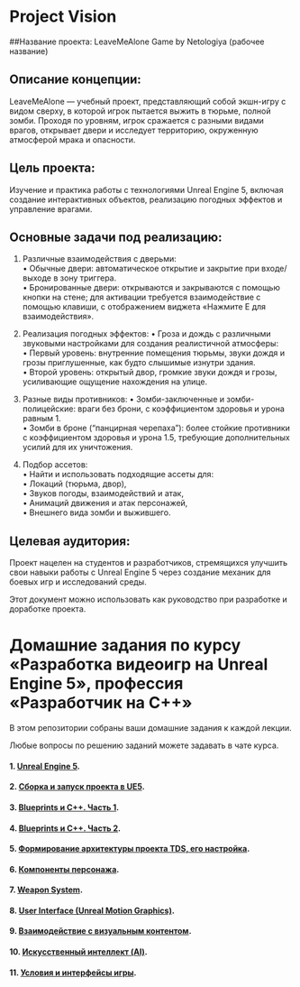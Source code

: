 
# Project Vision

##Название проекта: LeaveMeAlone Game by Netologiya (рабочее название)

## Описание концепции:
LeaveMeAlone — учебный проект, представляющий собой экшн-игру с видом сверху, в которой игрок пытается выжить в тюрьме, полной зомби. Проходя по уровням, игрок сражается с разными видами врагов, открывает двери и исследует территорию, окруженную атмосферой мрака и опасности.

## Цель проекта:
Изучение и практика работы с технологиями Unreal Engine 5, включая создание интерактивных объектов, реализацию погодных эффектов и управление врагами.

## Основные задачи под реализацию:

1.	Различные взаимодействия с дверьми:<br>
	• Обычные двери: автоматическое открытие и закрытие при входе/выходе в зону триггера.<br>
	• Бронированные двери: открываются и закрываются с помощью кнопки на стене; для активации требуется взаимодействие с помощью клавиши, с отображением виджета «Нажмите Е для взаимодействия».<br>
	
2.	Реализация погодных эффектов:
	• Гроза и дождь с различными звуковыми настройками для создания реалистичной атмосферы:<br>
	• Первый уровень: внутренние помещения тюрьмы, звуки дождя и грозы приглушенные, как будто слышимые изнутри здания.<br>
	• Второй уровень: открытый двор, громкие звуки дождя и грозы, усиливающие ощущение нахождения на улице.<br>
	
 3.	Разные виды противников:
	• Зомби-заключенные и зомби-полицейские: враги без брони, с коэффициентом здоровья и урона равным 1.<br>
	• Зомби в броне (“панцирная черепаха”): более стойкие противники с коэффициентом здоровья и урона 1.5, требующие дополнительных усилий для их уничтожения.<br>
	
 4.	Подбор ассетов:<br>
	• Найти и использовать подходящие ассеты для:<br>
	• Локаций (тюрьма, двор),<br>
	• Звуков погоды, взаимодействий и атак,<br>
	• Анимаций движения и атак персонажей,<br>
	• Внешнего вида зомби и выжившего.<br>

## Целевая аудитория:
Проект нацелен на студентов и разработчиков, стремящихся улучшить свои навыки работы с Unreal Engine 5 через создание механик для боевых игр и исследований среды.

Этот документ можно использовать как руководство при разработке и доработке проекта.


# Домашние задания по курсу «Разработка видеоигр на Unreal Engine 5», профессия «Разработчик на С++»

В этом репозитории собраны ваши домашние задания к каждой лекции. 

Любые вопросы по решению заданий можете задавать в чате курса.

#### 1. [Unreal Engine 5](01).
#### 2. [Сборка и запуск проекта в UE5](02).
#### 3. [Blueprints и С++. Часть 1](03).
#### 4. [Blueprints и С++. Часть 2](04).
#### 5. [Формирование архитектуры проекта TDS, его настройка](05).
#### 6. [Компоненты персонажа](06).
#### 7. [Weapon System](07).
#### 8. [User Interface (Unreal Motion Graphics)](08).
#### 9. [Взаимодействие с визуальным контентом](09).
#### 10. [Искусственный интеллект (AI)](10).
#### 11. [Условия и интерфейсы игры](11).
